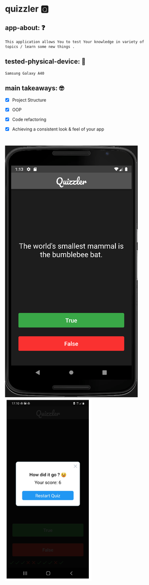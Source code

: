 # quizzler 🆀

## app-about: ❓

    This application allows You to test Your knowledge in variety of topics / learn some new things .

## tested-physical-device: 📲

    Samsung Galaxy A40

## main takeaways: 🤓

- [x] Project Structure

- [x] OOP

- [x] Code refactoring

- [x] Achieving a consistent look & feel of your app

<br/>

![app-home-view](demo/quizzler-preview.png)
![app-home-view](demo/quizzler-upd_alert.png)
